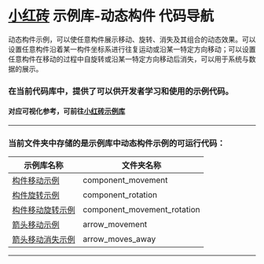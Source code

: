 # [小红砖](www.bos.xyz) 示例库-动态构件 代码导航


动态构件示例，可以使任意构件展示移动、旋转、消失及其组合的动态效果。可以设置任意构件沿着某一构件坐标系进行往复运动或沿某一特定方向移动；可以设置任意构件在移动的过程中自旋转或沿某一特定方向移动后消失，可以用于系统与数据的展示。

### 在当前代码库中，提供了可以供开发者学习和使用的示例代码。

#### 对应可视化参考，可前往[小红砖示例库](https://www.bos.xyz/examples/)

---

### 当前文件夹中存储的是示例库中动态构件示例的可运行代码：

示例库名称 | 文件夹名称 
------------ | ------------- 
[构件移动示例](https://www.bos.xyz/examples/component_movement.html?source=git) | component_movement
[构件旋转示例](https://www.bos.xyz/examples/component_rotation.html?source=git) | component_rotation
[构件移动旋转示例](https://www.bos.xyz/examples/component_movement_rotation.html?source=git) | component_movement_rotation
[箭头移动示例](https://www.bos.xyz/examples/arrow_movement.html?source=git) | arrow_movement
[箭头移动消失示例](https://www.bos.xyz/examples/arrow_moves_away.html?source=git) | arrow_moves_away

---
